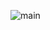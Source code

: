 ![main](https://user-images.githubusercontent.com/65907318/113423039-be66f600-9408-11eb-8de1-cfe78c3ced1c.png)
